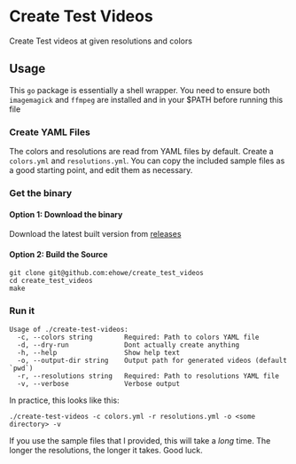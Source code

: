 # Create Test Videos

Create Test videos at given resolutions and colors

## Usage

This `go` package is essentially a shell wrapper. You need to ensure both `imagemagick` and `ffmpeg` are installed and in your $PATH before running this file

### Create YAML Files

The colors and resolutions are read from YAML files by default. Create a `colors.yml` and `resolutions.yml`. You can copy the included sample files as a good starting point, and edit them as necessary.

### Get the binary

#### Option 1: Download the binary

Download the latest built version from [releases](https://github.com/ehowe/create_test_videos/releases)

#### Option 2: Build the Source

```
git clone git@github.com:ehowe/create_test_videos
cd create_test_videos
make
```

### Run it

```
Usage of ./create-test-videos:
  -c, --colors string        Required: Path to colors YAML file
  -d, --dry-run              Dont actually create anything
  -h, --help                 Show help text
  -o, --output-dir string    Output path for generated videos (default `pwd`)
  -r, --resolutions string   Required: Path to resolutions YAML file
  -v, --verbose              Verbose output
```

In practice, this looks like this:

```
./create-test-videos -c colors.yml -r resolutions.yml -o <some directory> -v
```

If you use the sample files that I provided, this will take a _long_ time. The longer the resolutions, the longer it takes. Good luck.
